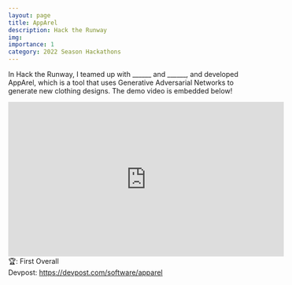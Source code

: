 ```yaml
---
layout: page
title: AppArel
description: Hack the Runway
img: 
importance: 1
category: 2022 Season Hackathons
---
```


In Hack the Runway, I teamed up with ______ and ______, and developed AppArel, which is a tool that uses Generative Adversarial Networks to generate new clothing designs. The demo video is embedded below!<br>

<iframe width="560" height="315" src="https://www.youtube.com/embed/zRAoGGjjqPk" title="YouTube video player" frameborder="0" allow="accelerometer; autoplay; clipboard-write; encrypted-media; gyroscope; picture-in-picture" allowfullscreen></iframe>
<br>
🏆: First Overall
<br>
<!-- <a href = "https://bleh.neeltron.repl.co/">Live demo</a><br> -->
Devpost: <a href = "https://devpost.com/software/apparel">https://devpost.com/software/apparel</a>
